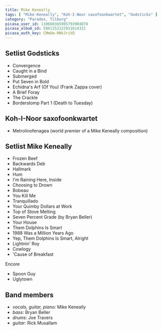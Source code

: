 ```yaml
---
title: Mike Keneally
tags: [ "Mike Keneally", "Koh-I-Noor saxofoonkwartet", "Godsticks" ]
category: "Paradox, Tilburg"
picasa_user_id: 110660365905793904078
picasa_album_id: 5861152122911614321
picasa_auth_key: CMmGm-HNkJriVQ
---
```

Setlist Godsticks
-----------------
* Convergence
* Caught in a Bind
* Submerged
* Put Seven in Bold
* Echidna's Arf (Of You) (Frank Zappa cover)
* A Brief Foray
* The Crackle
* Borderstomp Part 1 (Death to Tuesday)

Koh-I-Noor saxofoonkwartet
--------------------------
* Metrolinofenagea (world premier of a Mike Keneally composition)

Setlist Mike Keneally
---------------------
* Frozen Beef
* Backwards Deb
* Hallmark
* Hum
* I'm Raining Here, Inside
* Choosing to Drown
* Bobeau
* You Kill Me
* Tranquillado
* Your Quimby Dollars at Work
* Top of Stove Melting
* Seven Percent Grade (by Bryan Beller)
* Your House
* Them Dolphins Is Smart
* 1988 Was a Million Years Ago
* Yep, Them Dolphins Is Smart, Alright
* Lightnin' Roy
* Cowlogy
* 'Cause of Breakfast

Encore

* Spoon Guy
* Uglytown

Band members
------------
* _vocals, guitar, piano_: Mike Keneally
* _bass_: Bryan Beller
* _drums_: Joe Travers
* _guitar_: Rick Musallam


